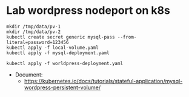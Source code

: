 # Lab wordpress nodeport on k8s
```
mkdir /tmp/data/pv-1
mkdir /tmp/data/pv-2
kubectl create secret generic mysql-pass --from-literal=password=123456
kubectl apply -f local-volume.yaml
kubectl apply -f mysql-deployment.yaml

kubectl apply -f worldpress-deployment.yaml
```
- Document:
  - https://kubernetes.io/docs/tutorials/stateful-application/mysql-wordpress-persistent-volume/